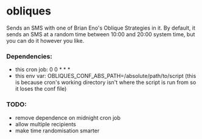 # obliques
Sends an SMS with one of Brian Eno's Oblique Strategies in it.
By default, it sends an SMS at a random time between 10:00 and 20:00 system time, but you can do it however you like.

### Dependencies:
- this cron job: 0 0 * * * <path-to-script>
- this env var: OBLIQUES_CONF_ABS_PATH=/absolute/path/to/script (this is because cron's working directory isn't where the script is run from so it loses the conf file)

### TODO:
- remove dependence on midnight cron job
- allow multiple recipients
- make time randomisation smarter
